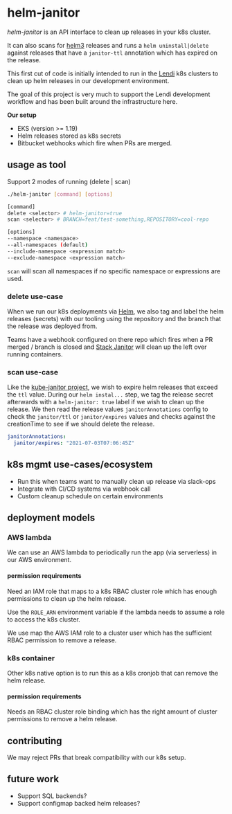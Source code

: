 # helm-janitor

_helm-janitor_ is an API interface to clean up releases in your k8s cluster.

It can also scans for [helm3](https://helm.sh/blog/helm-3-released/) releases
and runs a `helm uninstall|delete` against releases that have a `janitor-ttl`
annotation which has expired on the release.

This first cut of code is initially intended to run in the [Lendi](https://www.lendi.com.au)
k8s clusters to clean up helm releases in our development environment.

The goal of this project is very much to support the Lendi development
workflow and has been built around the infrastructure here.

**Our setup**
- EKS (version >= 1.19)
- Helm releases stored as k8s secrets
- Bitbucket webhooks which fire when PRs are merged.

## usage as tool

Support 2 modes of running (delete | scan)

```bash
./helm-janitor [command] [options]

[command]
delete <selector> # helm-janitor=true
scan <selector> # BRANCH=feat/test-something,REPOSITORY=cool-repo

[options]
--namespace <namespace>
--all-namespaces (default)
--include-namespace <expression match>
--exclude-namespace <expression match>
```

`scan` will scan all namespaces if no specific namespace or expressions are
used.

### delete use-case

When we run our k8s deployments via [Helm](https://helm.sh), we also tag and
label the helm releases (secrets) with our tooling using the repository and
the branch that the release was deployed from.

Teams have a webhook configured on there repo which fires when a PR merged /
branch is closed and [Stack Janitor](https://github.com/lendi-au/stackjanitor)
will clean up the left over running containers.

### scan use-case

Like the [kube-janitor project](https://codeberg.org/hjacobs/kube-janitor),
we wish to expire helm releases that exceed the `ttl` value. During our
`helm instal...` step, we tag the release secret afterwards with a
`helm-janitor: true` label if we wish to clean up the release. We then read the
release values `janitorAnnotations` config to check the `janitor/ttl` or
`janitor/expires` values and checks against the creationTime to see if we
should delete the release.

```yaml
janitorAnnotations:
  janitor/expires: "2021-07-03T07:06:45Z"
```

## k8s mgmt use-cases/ecosystem

- Run this when teams want to manually clean up release via slack-ops
- Integrate with CI/CD systems via webhook call
- Custom cleanup schedule on certain environments

## deployment models

### AWS lambda

We can use an AWS lambda to periodically run the app (via serverless) in our
AWS environment.

#### permission requirements

Need an IAM role that maps to a k8s RBAC cluster role which has enough
permissions to clean up the helm release.

Use the `ROLE_ARN` environment variable if the lambda needs to assume a role to
access the k8s cluster.

We use map the AWS IAM role to a cluster user which has the sufficient RBAC
permission to remove a release.

### k8s container

Other k8s native option is to run this as a k8s cronjob that can remove the
helm release.

#### permission requirements

Needs an RBAC cluster role binding which has the right amount of cluster
permissions to remove a helm release.

## contributing

We may reject PRs that break compatibility with our k8s setup.

## future work

- Support SQL backends?
- Support configmap backed helm releases?